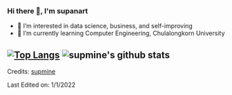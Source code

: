 ### Hi there 👋, I'm supanart

- 👀 I’m interested in data science, business, and self-improving
- 🌱 I’m currently learning Computer Engineering, Chulalongkorn University



[![Top Langs](https://github-readme-stats.vercel.app/api/top-langs/?username=supmine&layout=compact&theme=highcontrast)](https://github.com/supmine/)
![supmine's github stats](https://github-readme-stats.vercel.app/api?username=supmine&show_icons=true&theme=highcontrast)
-----
Credits: [supmine](https://github.com/supmine)

Last Edited on: 1/1/2022
<!---
supmine/supmine is a ✨ special ✨ repository because its `README.md` (this file) appears on your GitHub profile.
You can click the Preview link to take a look at your changes.
--->
